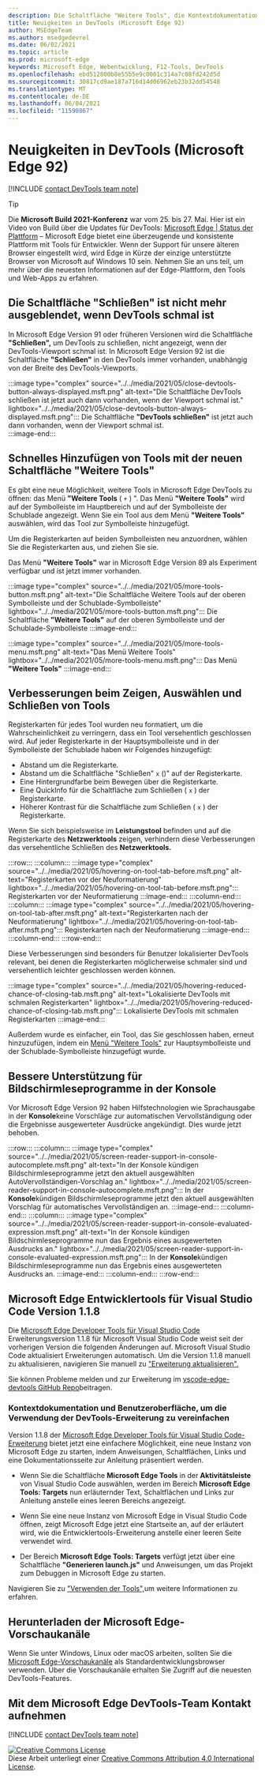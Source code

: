 ```yaml
---
description: Die Schaltfläche "Weitere Tools", die Kontextdokumentation für die ersten Schritte mit der DevTools-Erweiterung, die erweiterte Unterstützung für Bildschirmleseprogramme in der Konsole und vieles mehr.
title: Neuigkeiten in DevTools (Microsoft Edge 92)
author: MSEdgeTeam
ms.author: msedgedevrel
ms.date: 06/02/2021
ms.topic: article
ms.prod: microsoft-edge
keywords: Microsoft Edge, Webentwicklung, F12-Tools, DevTools
ms.openlocfilehash: ebd512800b8e55b5e9c0001c314a7c08fd242d5d
ms.sourcegitcommit: 30817cd9ae187a716d14d06962eb23b32dd54548
ms.translationtype: MT
ms.contentlocale: de-DE
ms.lasthandoff: 06/04/2021
ms.locfileid: "11590867"
---
```

# <a name="whats-new-in-devtools-microsoft-edge-92"></a>Neuigkeiten in DevTools (Microsoft Edge 92)  

[!INCLUDE [contact DevTools team note](../../includes/edge-whats-new-note.md)]  

> [!TIP]
> Die **Microsoft Build 2021-Konferenz** war vom 25. bis 27. Mai.  Hier ist ein Video von Build über die Updates für DevTools: [Microsoft Edge | Status der Plattform][YoutubeEdgeStateOfThePlatform] – Microsoft Edge bietet eine überzeugende und konsistente Plattform mit Tools für Entwickler.  Wenn der Support für unsere älteren Browser eingestellt wird, wird Edge in Kürze der einzige unterstützte Browser von Microsoft auf Windows 10 sein.  Nehmen Sie an uns teil, um mehr über die neuesten Informationen auf der Edge-Plattform, den Tools und Web-Apps zu erfahren.


## <a name="the-close-button-is-no-longer-hidden-when-devtools-is-narrow"></a>Die Schaltfläche "Schließen" ist nicht mehr ausgeblendet, wenn DevTools schmal ist

<!-- Title: DevTools is now easier to close -->  
<!-- Subtitle: The Close button in DevTools is always displayed, even when DevTools is docked to the right and the DevTools viewport is narrow. -->  

In Microsoft Edge Version 91 oder früheren Versionen wird die Schaltfläche **"Schließen",** um DevTools zu schließen, nicht angezeigt, wenn der DevTools-Viewport schmal ist.  In Microsoft Edge Version 92 ist die Schaltfläche **"Schließen"** in den DevTools immer vorhanden, unabhängig von der Breite des DevTools-Viewports.

:::image type="complex" source="../../media/2021/05/close-devtools-button-always-displayed.msft.png" alt-text="Die Schaltfläche DevTools schließen ist jetzt auch dann vorhanden, wenn der Viewport schmal ist." lightbox="../../media/2021/05/close-devtools-button-always-displayed.msft.png":::
   Die Schaltfläche **"DevTools schließen"** ist jetzt auch dann vorhanden, wenn der Viewport schmal ist.  
:::image-end:::  


## <a name="add-tools-quickly-with-the-new-more-tools-button"></a>Schnelles Hinzufügen von Tools mit der neuen Schaltfläche "Weitere Tools"

<!-- Title: Add tools quickly with the new More Tools button -->  
<!-- Subtitle: Learn about a new convenient way to open tools in Microsoft Edge DevTools. -->  

Es gibt eine neue Möglichkeit, weitere Tools in Microsoft Edge DevTools zu öffnen: das Menü **"Weitere Tools** ( `+` ) ". Das Menü **"Weitere Tools"** wird auf der Symbolleiste im Hauptbereich und auf der Symbolleiste der Schublade angezeigt. Wenn Sie ein Tool aus dem Menü **"Weitere Tools"** auswählen, wird das Tool zur Symbolleiste hinzugefügt.

Um die Registerkarten auf beiden Symbolleisten neu anzuordnen, wählen Sie die Registerkarten aus, und ziehen Sie sie.  

Das Menü **"Weitere Tools"** war in Microsoft Edge Version 89 als Experiment verfügbar und ist jetzt immer vorhanden.

:::image type="complex" source="../../media/2021/05/more-tools-button.msft.png" alt-text="Die Schaltfläche Weitere Tools auf der oberen Symbolleiste und der Schublade-Symbolleiste" lightbox="../../media/2021/05/more-tools-button.msft.png":::
   Die Schaltfläche **"Weitere Tools"** auf der oberen Symbolleiste und der Schublade-Symbolleiste
:::image-end:::  

:::image type="complex" source="../../media/2021/05/more-tools-menu.msft.png" alt-text="Das Menü Weitere Tools" lightbox="../../media/2021/05/more-tools-menu.msft.png":::
   Das Menü **"Weitere Tools"**
:::image-end:::  


## <a name="improvements-for-hovering-selecting-and-closing-tools"></a>Verbesserungen beim Zeigen, Auswählen und Schließen von Tools

<!-- Title: Improvements to tab interactions -->
<!-- Subtitle: Interactions related to hovering, selecting, and closing tools are more predictable. -->

Registerkarten für jedes Tool wurden neu formatiert, um die Wahrscheinlichkeit zu verringern, dass ein Tool versehentlich geschlossen wird.  Auf jeder Registerkarte in der Hauptsymbolleiste und in der Symbolleiste der Schublade haben wir Folgendes hinzugefügt:
*  Abstand um die Registerkarte.
*  Abstand um die Schaltfläche "Schließen" `x` ()" auf der Registerkarte.
*  Eine Hintergrundfarbe beim Bewegen über die Registerkarte.
*  Eine QuickInfo für die Schaltfläche zum Schließen ( `x` ) der Registerkarte.
*  Höherer Kontrast für die Schaltfläche zum Schließen ( `x` ) der Registerkarte.

Wenn Sie sich beispielsweise im **Leistungstool** befinden und auf die Registerkarte des **Netzwerktools** zeigen, verhindern diese Verbesserungen das versehentliche Schließen des **Netzwerktools.**

:::row:::
    :::column:::
        :::image type="complex" source="../../media/2021/05/hovering-on-tool-tab-before.msft.png" alt-text="Registerkarten vor der Neuformatierung" lightbox="../../media/2021/05/hovering-on-tool-tab-before.msft.png":::
           Registerkarten vor der Neuformatierung :::image-end:::
    :::column-end:::
    :::column:::
        :::image type="complex" source="../../media/2021/05/hovering-on-tool-tab-after.msft.png" alt-text="Registerkarten nach der Neuformatierung" lightbox="../../media/2021/05/hovering-on-tool-tab-after.msft.png":::
           Registerkarten nach der Neuformatierung :::image-end:::
    :::column-end:::
:::row-end:::

Diese Verbesserungen sind besonders für Benutzer lokalisierter DevTools relevant, bei denen die Registerkarten möglicherweise schmaler sind und versehentlich leichter geschlossen werden können.

:::image type="complex" source="../../media/2021/05/hovering-reduced-chance-of-closing-tab.msft.png" alt-text="Lokalisierte DevTools mit schmalen Registerkarten" lightbox="../../media/2021/05/hovering-reduced-chance-of-closing-tab.msft.png":::
   Lokalisierte DevTools mit schmalen Registerkarten
:::image-end:::

Außerdem wurde es einfacher, ein Tool, das Sie geschlossen haben, erneut hinzuzufügen, indem ein [Menü "Weitere Tools"](#add-tools-quickly-with-the-new-more-tools-button) zur Hauptsymbolleiste und der Schublade-Symbolleiste hinzugefügt wurde.


## <a name="better-support-for-screen-readers-in-the-console"></a>Bessere Unterstützung für Bildschirmleseprogramme in der Konsole

<!-- Title: Better screen reader support in the Console -->
<!-- Subtitle: Assistive technologies can now announce autocomplete suggestions and evaluated expressions in the Console. -->

Vor Microsoft Edge Version 92 haben Hilfstechnologien wie Sprachausgabe in der **Konsole**keine Vorschläge zur automatischen Vervollständigung oder die Ergebnisse ausgewerteter Ausdrücke angekündigt. Dies wurde jetzt behoben.

:::row:::
    :::column:::
        :::image type="complex" source="../../media/2021/05/screen-reader-support-in-console-autocomplete.msft.png" alt-text="In der Konsole kündigen Bildschirmleseprogramme jetzt den aktuell ausgewählten AutoVervollständigen-Vorschlag an." lightbox="../../media/2021/05/screen-reader-support-in-console-autocomplete.msft.png":::
           In der **Konsole**kündigen Bildschirmleseprogramme jetzt den aktuell ausgewählten Vorschlag für automatisches Vervollständigen an. :::image-end:::
    :::column-end:::
    :::column:::
        :::image type="complex" source="../../media/2021/05/screen-reader-support-in-console-evaluated-expression.msft.png" alt-text="In der Konsole kündigen Bildschirmleseprogramme nun das Ergebnis eines ausgewerteten Ausdrucks an." lightbox="../../media/2021/05/screen-reader-support-in-console-evaluated-expression.msft.png":::
           In der **Konsole**kündigen Bildschirmleseprogramme nun das Ergebnis eines ausgewerteten Ausdrucks an. :::image-end:::
    :::column-end:::
:::row-end:::


## <a name="microsoft-edge-developer-tools-for-visual-studio-code-version-118"></a>Microsoft Edge Entwicklertools für Visual Studio Code Version 1.1.8

Die [Microsoft Edge Developer Tools für Visual Studio Code][VisualstudioMarketplaceMsEdgedevtoolsVscodeEdgeDevtools] Erweiterungsversion 1.1.8 für Microsoft Visual Studio Code weist seit der vorherigen Version die folgenden Änderungen auf.  Microsoft Visual Studio Code aktualisiert Erweiterungen automatisch.  Um die Version 1.1.8 manuell zu aktualisieren, navigieren Sie manuell zu ["Erweiterung aktualisieren".][VisualstudioCodeDocsEditorExtensionGalleryUpdateExtensionManually]  

Sie können Probleme melden und zur Erweiterung im [vscode-edge-devtools GitHub Repo][GithubMicrosoftVscodeEdgeDevtools]beitragen.  

### <a name="in-context-documentation-and-ui-to-make-it-easier-to-use-the-devtools-extension"></a>Kontextdokumentation und Benutzeroberfläche, um die Verwendung der DevTools-Erweiterung zu vereinfachen

<!-- Title: In-context documentation and UI make it easier to get started using the Developer Tools extension -->  
<!-- Subtitle: The Microsoft Edge Developer Tools for Visual Studio Code extension now presents helpful text, buttons, and links, and opens a documentation page with guidance on how to get started. -->  

Version 1.1.8 der [Microsoft Edge Developer Tools für Visual Studio Code-Erweiterung][VisualstudioMarketplaceMsEdgedevtoolsVscodeEdgeDevtools] bietet jetzt eine einfachere Möglichkeit, eine neue Instanz von Microsoft Edge zu starten, indem Anweisungen, Schaltflächen, Links und eine Dokumentationsseite zur Anleitung präsentiert werden.

*  Wenn Sie die Schaltfläche **Microsoft Edge Tools** in der **Aktivitätsleiste** von Visual Studio Code auswählen, werden im Bereich **Microsoft Edge Tools: Targets** nun erläuternder Text, Schaltflächen und Links zur Anleitung anstelle eines leeren Bereichs angezeigt.

*  Wenn Sie eine neue Instanz von Microsoft Edge in Visual Studio Code öffnen, zeigt Microsoft Edge jetzt eine Startseite an, auf der erläutert wird, wie die Entwicklertools-Erweiterung anstelle einer leeren Seite verwendet wird.

*  Der Bereich **Microsoft Edge Tools: Targets** verfügt jetzt über eine Schaltfläche **"Generieren launch.js"** und Anweisungen, um das Projekt zum Debuggen in Microsoft Edge zu starten.

Navigieren Sie zu ["Verwenden der Tools",][GithubIoDevToolsUsing]um weitere Informationen zu erfahren.


## <a name="download-the-microsoft-edge-preview-channels"></a>Herunterladen der Microsoft Edge-Vorschaukanäle  

Wenn Sie unter Windows, Linux oder macOS arbeiten, sollten Sie die [Microsoft Edge-Vorschaukanäle][MicrosoftEdgePreviewChannels] als Standardentwicklungsbrowser verwenden.  Über die Vorschaukanäle erhalten Sie Zugriff auf die neuesten DevTools-Features.  


## <a name="getting-in-touch-with-microsoft-edge-devtools-team"></a>Mit dem Microsoft Edge DevTools-Team Kontakt aufnehmen  

[!INCLUDE [contact DevTools team note](../../includes/contact-whats-new-note.md)]

<!-- links -->  
[GithubMicrosoftVscodeEdgeDevtools]: https://github.com/microsoft/vscode-edge-devtools "microsoft/vscode-edge-devtools | GitHub"  
[GithubIoDevToolsUsing]: https://microsoft.github.io/vscode-edge-devtools/using.html "Verwenden der Tools | GitHub"

[MicrosoftEdgePreviewChannels]: https://www.microsoftedgeinsider.com/download "Microsoft Edge-Vorschaukanäle"  

[VisualstudioCodeDocsEditorExtensionGalleryUpdateExtensionManually]: https://code.visualstudio.com/docs/editor/extension-gallery#_update-an-extension-manually "Manuelles Aktualisieren einer Erweiterung – Erweiterungs-Marketplace | Visual Studio Code"  

[VisualstudioMarketplaceMsEdgedevtoolsVscodeEdgeDevtools]: https://marketplace.visualstudio.com/items?itemName=ms-edgedevtools.vscode-edge-devtools "Microsoft Edge Entwicklertools für Visual Studio Code | Visual Studio Markt"  

[YoutubeEdgeStateOfThePlatform]: https://www.youtube.com/watch?v=sU0WRZ0kkNo "Microsoft Edge: Status des Plattform-| Youtube"

[![Creative Commons License][CCby4Image]][CCA4IL]  
Diese Arbeit unterliegt einer [Creative Commons Attribution 4.0 International License][CCA4IL].  

[CCA4IL]: https://creativecommons.org/licenses/by/4.0  
[CCby4Image]: https://i.creativecommons.org/l/by/4.0/88x31.png  
